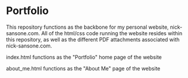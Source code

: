 # Portfolio

This repository functions as the backbone for my personal website, nick-sansone.com.  All of the html/css code running the website resides within this repository, as well as the different PDF attachments associated with nick-sansone.com.

index.html functions as the "Portfolio" home page of the website

about_me.html functions as the "About Me" page of the website
